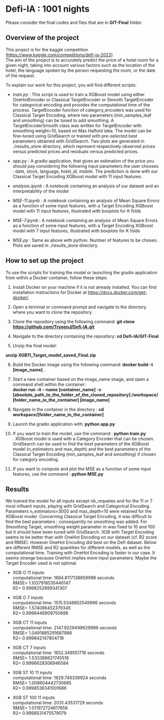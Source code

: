 # Defi-IA : 1001 nights
Please consider the final codes and files that are in **GIT-Final** folder.
## Overview of the project 
This project is for the kaggle competition (https://www.kaggle.com/competitions/defi-ia-2023).  <br /> 
The aim of the project is to accurately predict the price of a hotel room for a given night, taking into account various factors such as the location of the hotel, the language spoken by the person requesting the room, or the date of the request.


To explain our work for this project, you will find different scripts: <br />

* *train.py* : This script is used to train a XGBoost model using either OneHotEncoder or Classical TargetEncoder or Smooth TargetEncoder for categorical encoding and provides the computational time of the process. TargetEncoder function of category_encoders was used for Classical Target Encoding, where two parameters (min_samples_leaf and smoothing) can be tuned to add smoothing. A TargetEncoderSmooth class was written for TargetEncoder with smoothing weight=10, based on Max Halford idea.
The model can be fine-tuned using GridSearch or trained with pre-selected best parameters obtained with GridSearch. Two plots are generated in ./results_store directory, which represent respectively observed prices versus predicted prices and residuals versus predicted prices. <br />

* *app.py* : A gradio application, that gives an estimation of the price you should pay considering the following input parameters the user chooses : date, stock, language, hotel_id, mobile. The prediction is done with our Classical Target Encoding XGBoost model with 11 input features. <br />
      
* *analysis.ipynb* :  A notebook containing an analysis of our dataset and an interpretability of the model <br />
      
* *MSE-11.ipynb* : A notebook containing an analysis of Mean Square Errors as a function of some input features, with a Target Encoding XGBoost model with 11 input features, illustrated with boxplots for K folds <br />
      
* *MSE-7.ipynb* : A notebook containing an analysis of Mean Square Errors as a function of some input features, with a Target Encoding XGBoost model with 7 input features, illustrated with boxplots for K folds <br />
      
* *MSE.py* : Same as above with python. Number of features to be chosen. Plots are saved in ./results_store directory. <br /> 
      
## How to set up the project
To use the scripts for training the model or launching the gradio application from within a Docker container, follow these steps:

1. Install Docker on your machine if it is not already installed. You can find installation instructions for Docker at https://docs.docker.com/get-docker/.

2. Open a terminal or command prompt and navigate to the directory where you want to clone the repository.

3. Clone the repository using the following command: **git clone https://github.com/TryoenJ/Defi-IA.git**

4. Navigate to the directory containing the repository: **cd Defi-IA/GIT-Final**

5. Unzip the final model: <br />

**unzip XGB11_Target_model_saved_Final.zip**

6. Build the Docker image using the following command: **docker build -t [image_name] .**

7. Start a new container based on the image_name image, and open a command shell within the container: <br /> 
**docker run -it --name [container_name] -v [absolute_path_to_the_folder_of_the_cloned_repository]:/workspace/[folder_name_in_the_container] [image_name]** <br />

8. Navigate in the container in the directory :
**cd workspace/[folder_name_in_the_container]** <br />

9. Launch the gradio application with: **python app.py**

10. If you want to train the model, use the command : **python train.py** <br /> . XGBoost model is used with a Category Encoder that can be chosen. GridSearch can be used to find the best parameters of the XGBoost model (n_estimators and max_depth) and the best parameters of the Classical Target Encoding (min_samples_leaf and smoothing) if chosen for category encoding. 

11. If you want to compute and plot the MSE as a function of some input features, use the command : **python MSE.py** <br /> 

   
## Results
We trained the model for all inputs except nb_requetes and for the 11 or 7 most influent inputs, playing with GridSearch and Categorical Encoding. Parameters n_estimators=3000 and max_depth=10 were retained for the XGBoost model. Concerning Classical Target Encoding, it was difficult to find the best parameters ; consequently no smoothing was added. For Smoothing Target, smoothing weight parameter m was fixed to 10 and 100 but it should have been tuned with GridSearch.
XGB with Target Encoding seems to be better than with OneHot Encoding on our dataset (cf. R2 score and RMSE). However OneHot Encoding did best on the Defi dataset.
Below are different RMSE and R2 quantities for different models, as well as the computational time. Training with OneHot Encoding is faster in our case. It seems strange because OneHot implies more input parameters. Maybe the Target Encoder used is not optimal.  <br /> 

* XGB O 11 inputs <br />
computational time: 1684.8117138859998 seconds <br />
RMSE= 1.1037918535446147 <br />
R2= 0.9998252899341307 <br />

* XGB O 7 inputs <br />
computational time: 1515.5348852549996 seconds <br />
RMSE= 1.574096452379345 <br />
R2= 0.9996446909750896 <br />

* XGB CT 11 inputs <br />
computational time: 2147.9229499629996 seconds <br />
RMSE= 1.0491885291687986 <br />
R2= 0.999842147804718 <br />

* XGB CT 7 inputs <br />
computational time: 1652.349551716 seconds <br />
RMSE= 1.533388621745516 <br />
R2= 0.9996628306946584 <br />

* XGB ST 10 11 inputs  <br /> 
computational time: 1929.749336924 seconds  <br /> 
RMSE= 1.009604442730685  <br /> 
R2= 0.9998538341001686  <br /> 

* XGB ST 100 11 inputs <br />
computational time: 2031.43531729 seconds <br />
RMSE= 1.011972724617658 <br />
R2= 0.9998531475579079 <br />